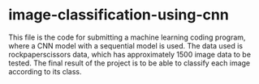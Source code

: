 # image-classification-using-cnn

This file is the code for submitting a machine learning coding program, where a CNN model with a sequential model is used.
The data used is rockpaperscissors data, which has approximately 1500 image data to be tested.
The final result of the project is to be able to classify each image according to its class.